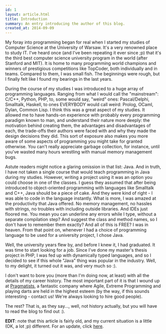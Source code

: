 ```yaml
---
id: 1
layout: article.html
title: Introduction
summary: An entry introducing the author of this blog.
created_at: 2014-09-09
---
```


My foray into programming began for real when I started my studies of Computer Science at the University of Warsaw. It's a very renowned place to study IT. I've heard once (and I've been repeating it ever since ;p) that it's the third best computer science university program in the world (after Stanford and MIT). It is home to many programming world champions and winners of prestigious competitions like TopCoder, both individually and in teams. Compared to them, I was small fish. The beginnings were rough, but I finally felt like I found my bearings in the last years.

During the course of my studies I was introduced to a huge array of programming languages. Ranging from what I would call the "mainstream": C/C++, Python, PHP, to, some would say, "weird" ones: Pascal/Delphi, Smalltalk, Haskell, to ones EVERYBODY would call weird: Prolog, OCaml, Dylan, Common Lisp. I think this was a great aspect of my studies. It allowed me to have hands-on experience with probably every programming paradigm known to man, and understand their nature more deeply: the motivation behind creating them, the advantages and disadvantages of each, the trade-offs their authors were faced with and why they made the design decisions they did. This sort of exposure also makes you more aware of some aspects of programming you might take for granted otherwise. You can't really appreciate garbage collection, for instance, until you've wasted many hours wrestling with manual memory management bugs.

Astute readers might notice a glaring omission in that list: Java. And in truth, I have not taken a single course that would teach programming in Java during my studies. However, writing a project using it was an option you could choose in one of the classes. I guess they assumed that after being introduced to object-oriented programming with languages like Smalltalk and C++, Java should be a piece of cake. And they were kind of right - I was able to code in the language instantly. What is more, I was amazed at the productivity that Java offered. No memory management, no hassles with strings, no troubles with including outside libraries. And IDEs just floored me. You mean you can underline any errors while I type, without a separate compilation step? And suggest the class and method names, so I don't have to remember them exactly? And all of this is FREE? I was in heaven. From that point on, whenever I had a choice of programming language to be used for a university project, I chose Java.

Well, the university years flew by, and before I knew it, I had graduated. It was time to start looking for a job. Since I've done my master's thesis project in PHP, I was fed up with dynamically typed languages, and so I decided to see if this whole "Java" thing was popular in the industry. Well, to my delight, it turned out it was, and very much so :).

I don't want to bore you (more than I'm doing now, at least) with all the details of my career history. The most important part of it is that I wound up at <a href="http://pragmatists.pl" target="_blank">Pragmatists</a>, a fantastic company where Agile, Extreme Programming and playing darts are held in the highest esteem (by the way, if this sounds interesting - contact us! We're always looking to hire good people).

The rest? That is, as they say..., well, not history actually, but you will have to read the blog to find out :).

**EDIT**: note that this article is fairly old, and my current situation is a little (OK, a lot ;p) different. For an update, click [here](/life-update-job-and-location-change).

